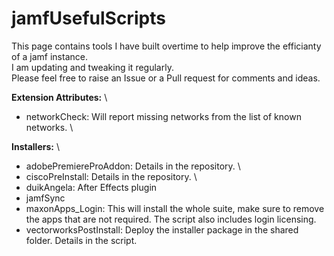 # jamfUsefulScripts

This page contains tools I have built overtime to help improve the efficianty of a jamf instance. \
I am updating and tweaking it regularly. \
Please feel free to raise an Issue or a Pull request for comments and ideas.

**Extension Attributes:** \
- networkCheck: Will report missing networks from the list of known networks. \

**Installers:** \
- adobePremiereProAddon: Details in the repository. \
- ciscoPreInstall: Details in the repository. \
- duikAngela: After Effects plugin
- jamfSync
- maxonApps_Login: This will install the whole suite, make sure to remove the apps that are not required. The script also includes login licensing.
- vectorworksPostInstall: Deploy the installer package in the shared folder. Details in the script.


